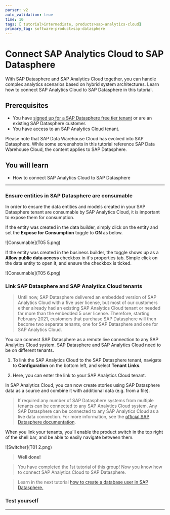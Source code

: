 ```yaml
---
parser: v2
auto_validation: true
time: 10
tags: [ tutorial>intermediate, products>sap-analytics-cloud]
primary_tag: software-product>sap-datasphere
---
```


# Connect SAP Analytics Cloud to SAP Datasphere
<!-- description --> With SAP Datasphere and SAP Analytics Cloud together, you can handle complex analytics scenarios based on hybrid system architectures. Learn how to connect SAP Analytics Cloud to SAP Datasphere in this tutorial.

## Prerequisites
 - You have [signed up for a SAP Datasphere free tier tenant](data-warehouse-cloud-1-begin-trial) or are an existing SAP Datasphere customer.
 - You have access to an SAP Analytics Cloud tenant.

Please note that SAP Data Warehouse Cloud has evolved into SAP Datasphere. While some screenshots in this tutorial reference SAP Data Warehouse Cloud, the content applies to SAP Datasphere.

## You will learn
  - How to connect SAP Analytics Cloud to SAP Datasphere

---

### Ensure entities in SAP Datasphere are consumable


In order to ensure the data entities and models created in your SAP Datasphere tenant are consumable by SAP Analytics Cloud, it is important to expose them for consumption.

If the entity was created in the data builder, simply click on the entity and set the **Expose for Consumption** toggle to **ON** as below.

  ![Consumable](T05 5.png)

If the entity was created in the business builder, the toggle shows up as a **Allow public data access** checkbox in it's properties tab. Simple click on the data entity to open it, and ensure the checkbox is ticked.

  ![Consumable](T05 6.png)


### Link SAP Datasphere and SAP Analytics Cloud tenants


>Until now, SAP Datasphere delivered an embedded version of SAP Analytics Cloud with a five user license, but most of our customers either already had an existing SAP Analytics Cloud tenant or needed far more than the embedded 5 user license. Therefore, starting February 2021, customers that purchase SAP Datasphere will then become two separate tenants, one for SAP Datasphere and one for SAP Analytics Cloud.

You can connect SAP Datasphere as a remote live connection to any SAP Analytics Cloud system. SAP Datasphere and SAP Analytics Cloud need to be on different tenants.

1.	To link the SAP Analytics Cloud to the SAP Datasphere tenant, navigate to **Configuration** on the bottom left, and select **Tenant Links**.

2.	Here, you can enter the link to your SAP Analytics Cloud tenant.

In SAP Analytics Cloud, you can now create stories using SAP Datasphere data as a source and combine it with additional data (e.g. from a file).

>If required any number of SAP Datasphere systems from multiple tenants can be connected to any SAP Analytics Cloud system. Any SAP Datasphere can be connected to any SAP Analytics Cloud as a live data connection. For more information, see the [official SAP Datasphere documentation](https://help.sap.com/viewer/00f68c2e08b941f081002fd3691d86a7/release/en-US/ad4281e2875949f0b4d45d1072ff4c38.html).

When you link your tenants, you'll enable the product switch in the top right of the shell bar, and be able to easily navigate between them.

  ![Switcher](T01 2.png)

>**Well done!**

> You have completed the 1st tutorial of this group! Now you know how to connect SAP Analytics Cloud to SAP Datasphere.

> Learn in the next tutorial [how to create a database user in SAP Datasphere.](data-warehouse-cloud-intro8-create-databaseuser)




### Test yourself




---
